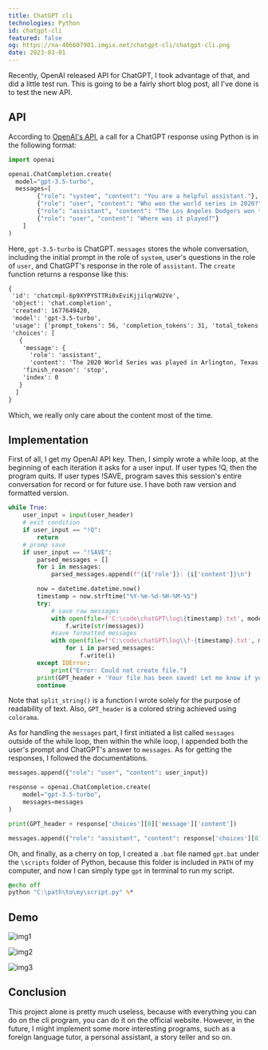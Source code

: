 ```yaml
---
title: ChatGPT cli
technologies: Python
id: chatgpt-cli
featured: false
og: https://na-406607901.imgix.net/chatgpt-cli/chatgpt-cli.png
date: 2023-03-01
---
```

Recently, OpenAI released API for ChatGPT, I took advantage of that, and did a little test run. This is going to be a fairly short blog post, all I've done is to test the new API.

## API

According to [OpenAI's API](https://platform.openai.com/docs/guides/chat/introduction), a call for a ChatGPT response using Python is in the following format:

```python
import openai

openai.ChatCompletion.create(
  model="gpt-3.5-turbo",
  messages=[
        {"role": "system", "content": "You are a helpful assistant."},
        {"role": "user", "content": "Who won the world series in 2020?"},
        {"role": "assistant", "content": "The Los Angeles Dodgers won the World Series in 2020."},
        {"role": "user", "content": "Where was it played?"}
    ]
)
```

Here, `gpt-3.5-turbo` is ChatGPT. `messages` stores the whole conversation, including the initial prompt in the role of `system`, user's questions in the role of `user`, and ChatGPT's response in the role of `assistant`. The `create` function returns a response like this:

```txt
{
 'id': 'chatcmpl-6p9XYPYSTTRi0xEviKjjilqrWU2Ve',
 'object': 'chat.completion',
 'created': 1677649420,
 'model': 'gpt-3.5-turbo',
 'usage': {'prompt_tokens': 56, 'completion_tokens': 31, 'total_tokens': 87},
 'choices': [
   {
    'message': {
      'role': 'assistant',
      'content': 'The 2020 World Series was played in Arlington, Texas at the Globe Life Field, which was the new home stadium for the Texas Rangers.'},
    'finish_reason': 'stop',
    'index': 0
   }
  ]
}
```

Which, we really only care about the content most of the time.

## Implementation

First of all, I get my OpenAI API key. Then, I simply wrote a while loop, at the beginning of each iteration it asks for a user input. If user types !Q, then the program quits. If user types !SAVE, program saves this session's entire conversation for record or for future use. I have both raw version and formatted version.

```python
while True:
    user_input = input(user_header)
    # exit condition
    if user_input == "!Q":
        return
    # promp save
    if user_input == "!SAVE":
        parsed_messages = []
        for i in messages:
            parsed_messages.append(f"{i['role']}: {i['content']}\n")

        now = datetime.datetime.now()
        timestamp = now.strftime("%Y-%m-%d-%H-%M-%S")
        try:
            # save raw messages
            with open(file=f'C:\code\chatGPT\log\{timestamp}.txt', mode='w', encoding='utf-8') as f:
                f.write(str(messages))
            #save formatted messages
            with open(file=f'C:\code\chatGPT\log\\f-{timestamp}.txt', mode='w', encoding='utf-8') as f:
                for i in parsed_messages:
                    f.write(i)
        except IOError:
            print("Error: Could not create file.")
        print(GPT_header + 'Your file has been saved! Let me know if you need any further assistance.')
        continue
```

Note that `split_string()` is a function I wrote solely for the purpose of readability of text. Also, `GPT_header` is a colored string achieved using `colorama`.

As for handling the `messages` part, I first initiated a list called `messages` outside of the while loop, then within the while loop, I appended both the user's prompt and ChatGPT's answer to `messages`. As for getting the responses, I followed the documentations.

```python
messages.append({"role": "user", "content": user_input})

response = openai.ChatCompletion.create(
    model="gpt-3.5-turbo",
    messages=messages
)

print(GPT_header + response['choices'][0]['message']['content'])

messages.append({"role": "assistant", "content": response['choices'][0]['message']['content']})
```

Oh, and finally, as a cherry on top, I created a `.bat` file named `gpt.bat` under the `\scripts` folder of Python, because this folder is included in `PATH` of my computer, and now I can simply type `gpt` in terminal to run my script.

```bat
@echo off
python "C:\path\to\my\script.py" %*
```

## Demo

![img1](https://na-406607901.imgix.net/chatgpt-cli/chatgpt-cli.png)

![img2](https://i1.lensdump.com/i/TBTWhD.png)

![img3](https://i.lensdump.com/i/TBTAY0.png)

## Conclusion

This project alone is pretty much useless, because with everything you can do on the cli program, you can do it on the official website. However, in the future, I might implement some more interesting programs, such as a foreign language tutor, a personal assistant, a story teller and so on.
